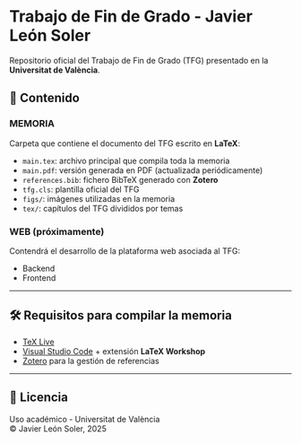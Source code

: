 # Trabajo de Fin de Grado - Javier León Soler

Repositorio oficial del Trabajo de Fin de Grado (TFG) presentado en la **Universitat de València**.

## 📘 Contenido

### MEMORIA

Carpeta que contiene el documento del TFG escrito en **LaTeX**:

- `main.tex`: archivo principal que compila toda la memoria
- `main.pdf`: versión generada en PDF (actualizada periódicamente)
- `references.bib`: fichero BibTeX generado con **Zotero**
- `tfg.cls`: plantilla oficial del TFG
- `figs/`: imágenes utilizadas en la memoria
- `tex/`: capítulos del TFG divididos por temas

### WEB (próximamente)

Contendrá el desarrollo de la plataforma web asociada al TFG:

- Backend
- Frontend 

---

## 🛠️ Requisitos para compilar la memoria

- [TeX Live](https://www.tug.org/texlive/)
- [Visual Studio Code](https://code.visualstudio.com/) + extensión **LaTeX Workshop**
- [Zotero](https://www.zotero.org/) para la gestión de referencias

---

## 📄 Licencia

Uso académico - Universitat de València  
© Javier León Soler, 2025
